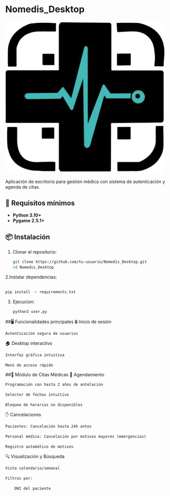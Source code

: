 # Nomedis_Desktop  

![Logo de Nomedis](imagenes/logo.png)  

Aplicación de escritorio para gestión médica con sistema de autenticación y agenda de citas.  

## 🚀 Requisitos mínimos  
- **Python 3.10+**  
- **Pygame 2.5.1+**  

## 📦 Instalación  
1. Clonar el repositorio:  
   ```bash  
   git clone https://github.com/tu-usuario/Nomedis_Desktop.git  
   cd Nomedis_Desktop
   ```
   
2.Instalar dependencias:
  ```bash

pip install -r requirements.txt  

```
3. Ejecucion:
   ```bash
   python3 user.py
   ```
##🖥️ Funcionalidades principales
🔒 Inicio de sesión

    Autenticación segura de usuarios

🏠 Desktop interactivo

    Interfaz gráfica intuitiva

    Menú de acceso rápido
##🏥 Módulo de Citas Médicas
📅 Agendamiento

    Programación con hasta 2 años de antelación

    Selector de fechas intuitivo

    Bloqueo de horarios no disponibles

✋ Cancelaciones

    Pacientes: Cancelación hasta 24h antes

    Personal médico: Cancelación por motivos mayores (emergencias)

    Registro automático de motivos

🔍 Visualización y Búsqueda

    Vista calendario/semanal

    Filtros por:

        DNI del paciente
